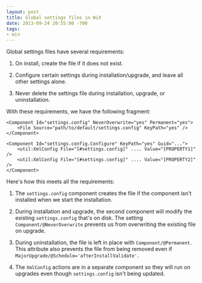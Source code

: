 ```yaml
---
layout: post
title: Global settings files in WiX
date: 2013-09-24 20:55:00 -700
tags:
- wix
---
```


Global settings files have several requirements:

1. On install, create the file if it does not exist.

2. Configure certain settings during installation/upgrade, and leave all other
   settings alone.

3. Never delete the settings file during installation, upgrade, or
   uninstallation.

With these requirements, we have the following fragment:

    <Component Id="settings.config" NeverOverwrite="yes" Permanent="yes">
        <File Source="path/to/default/settings.config" KeyPath="yes" />
    </Component>

    <Component Id="settings.config.Configure" KeyPath="yes" Guid="...">
        <util:XmlConfig File="[#settings.config]" .... Value="[PROPERTY1]" />
        <util:XmlConfig File="[#settings.config]" .... Value="[PROPERTY2]" />
    </Component>

Here's how this meets all the requirements:

1. The `settings.config` component creates the file if the component isn't
   installed when we start the installation.

2. During installation and upgrade, the second component will modify the
   existing `settings.config` that's on disk. The setting
   `Component/@NeverOverwrite` prevents us from overwriting the existing file
   on upgrade.

3. During uninstallation, the file is left in place with
   `Component/@Permanent`. This attribute also prevents the file from being
   removed even if `MajorUpgrade/@Schedule='afterInstallValidate'`.

4. The `XmlConfig` actions are in a separate component so they will run on
   upgrades even though `settings.config` isn't being updated.
